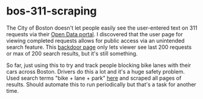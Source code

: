 # bos-311-scraping

The City of Boston doesn't let people easily see the user-entered text on 311 requests via their [Open Data portal](https://data.boston.gov/dataset/311-service-requests). I discovered that the user page for viewing completed requests allows for public access via an unintended search feature. This [backdoor page](https://311.boston.gov/) only lets viewer see last 200 requests or max of 200 search results, but it's still something.

So far, just using this to try and track people blocking bike lanes with their cars across Boston. Drivers do this a lot and it's a huge safety problem. Used search terms "bike + lane + park" [here](https://311.boston.gov/?q=bike+lane+park&utf8=%E2%9C%93) and scraped all pages of results. Should automate this to run periodically but that's a task for another time.
